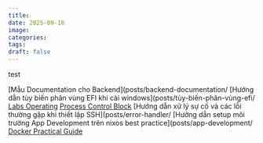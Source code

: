```yaml
---
title:
date: 2025-09-16
image:
categories:
tags:
draft: false
---
```


test

<!--more-->

[Mẫu Documentation cho Backend](posts/backend-documentation/
[Hướng dẫn tùy biến phân vùng EFI khi cài windows](posts/tùy-biến-phân-vùng-efi/
[Labs Operating](posts/system/)
[Process Control Block](posts/system/)
[Hướng dẫn xử lý sự cố và các lỗi thường gặp khi thiết lập SSH](posts/error-handler/
[Hướng dẫn setup môi trường App Development trên nixos best practice](posts/app-development/
[Docker Practical Guide](posts/docker/)